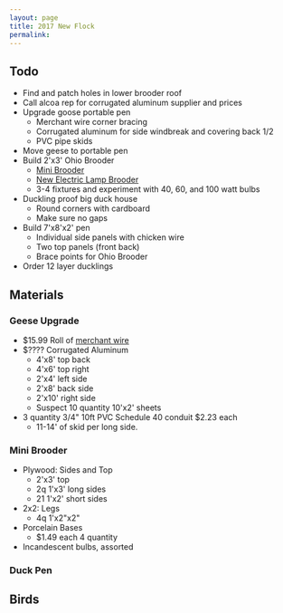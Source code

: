 ```yaml
---
layout: page
title: 2017 New Flock
permalink: 
---
```


## Todo
* Find and patch holes in lower brooder roof
* Call alcoa rep for corrugated aluminum supplier and prices
* Upgrade goose portable pen
  * Merchant wire corner bracing
  * Corrugated aluminum for side windbreak and covering back 1/2
  * PVC pipe skids
* Move geese to portable pen
* Build 2'x3'  Ohio Brooder
  * [Mini Brooder](http://urban-agrarian.blogspot.com/2007/02/mini-ohio-boooder.html)
  * [New Electric Lamp Brooder](https://web.extension.illinois.edu/hkmw/downloads/46524.pdf)
  * 3-4 fixtures and experiment with 40, 60, and 100 watt bulbs
* Duckling proof big duck house
  * Round corners with cardboard
  * Make sure no gaps
* Build 7'x8'x2' pen
  * Individual side panels with chicken wire
  * Two top panels (front back)
  * Brace points for Ohio Brooder
* Order 12 layer ducklings

## Materials

### Geese Upgrade

* $15.99 Roll of [merchant wire](http://www.tractorsupply.com/tsc/product/utility--amp-brace-wire-9-ga)
* $???? Corrugated Aluminum
  * 4'x8' top back
  * 4'x6' top right
  * 2'x4' left side
  * 2'x8' back side
  * 2'x10' right side
  * Suspect 10 quantity 10'x2' sheets
* 3 quantity 3/4" 10ft PVC Schedule 40 conduit $2.23 each
  * 11-14' of skid per long side.

### Mini Brooder
* Plywood: Sides and Top
  * 2'x3' top
  * 2q 1'x3' long sides
  * 21 1'x2' short sides
* 2x2: Legs
  * 4q 1'x2"x2"
* Porcelain Bases
  * $1.49 each 4 quantity
* Incandescent bulbs, assorted

### Duck Pen

## Birds
